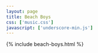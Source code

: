 ```yaml
---
layout: page
title: Beach Boys
css: ['music.css']
javascript: ['underscore-min.js']
---
```


{% include beach-boys.html %}